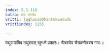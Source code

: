 ```yaml
---
index: 5.1.116
sutra: तत्र तस्येव
vritti: laghusiddhantakaumudi
vrittiindex: 1155

---
```

मथुरायामिव मथुरावत् स्रुग्ध्ने प्रकारः। चैत्रस्येव चैत्रवन्मैत्रस्य गावः॥